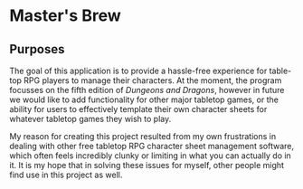 # Master's Brew

## Purposes

The goal of this application is to provide a hassle-free
experience for table-top RPG players to manage their characters.
At the moment, the program focusses on the fifth edition of *Dungeons and Dragons*,
however in future we would like to add functionality for other major tabletop games,
or the ability for users to effectively template their own character sheets for whatever
tabletop games they wish to play.

My reason for creating this project resulted from my own frustrations in dealing with other
free tabletop RPG character sheet management software, which often feels incredibly clunky or limiting
in what you can actually do in it. It is my hope that in solving these issues for myself, other people
might find use in this project as well.

